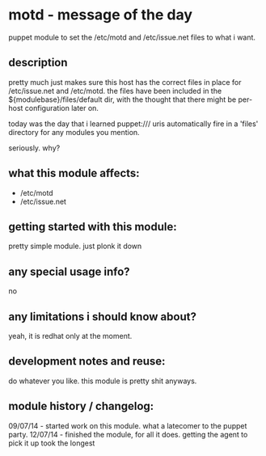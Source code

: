 motd - message of the day
=========================

puppet module to set the /etc/motd and 
/etc/issue.net files to what i want.


description
-----------
pretty much just makes sure this host has the correct files in
place for /etc/issue.net and /etc/motd.  the files have been 
included in the ${modulebase}/files/default dir, with the 
thought that there might be per-host configuration later on.

today was the day that i learned puppet:/// uris automatically
fire in a 'files' directory for any modules you mention.  

seriously.  why?



what this module affects:
-------------------------
* /etc/motd
* /etc/issue.net


getting started with this module:
---------------------------------
pretty simple module.  just plonk it down


any special usage info?
-----------------------
no

any limitations i should know about?
------------------------------------
yeah, it is redhat only at the moment.


development notes and reuse:
----------------------------
do whatever you like.  this module is pretty shit anyways.


module history / changelog:
---------------------------
09/07/14 - started work on this module.  what a latecomer to the puppet party.
12/07/14 - finished the module, for all it does.  getting the agent to pick it up took the longest
